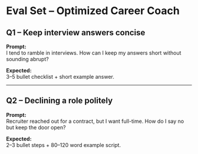 # Eval Set – Optimized Career Coach

## Q1 – Keep interview answers concise
**Prompt:**  
I tend to ramble in interviews. How can I keep my answers short without sounding abrupt?  

**Expected:**  
3–5 bullet checklist + short example answer.

---

## Q2 – Declining a role politely
**Prompt:**  
Recruiter reached out for a contract, but I want full-time. How do I say no but keep the door open?  

**Expected:**  
2–3 bullet steps + 80–120 word example script.
